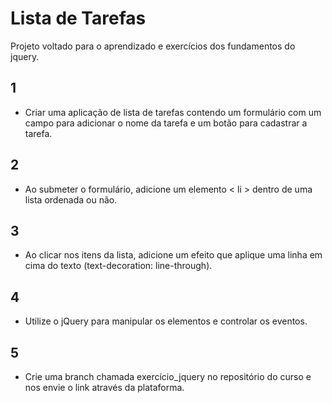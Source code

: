 # Lista de Tarefas

 Projeto voltado para o aprendizado e exercícios dos fundamentos do jquery.

## 1 

- Criar uma aplicação de lista de tarefas contendo um formulário com um campo para adicionar o nome da tarefa e um botão para cadastrar a tarefa.

## 2

- Ao submeter o formulário, adicione um elemento < li > dentro de
uma lista ordenada ou não.

## 3 

- Ao clicar nos itens da lista, adicione um efeito que aplique uma linha em cima do texto (text-decoration: line-through).

## 4

- Utilize o jQuery para manipular os elementos e controlar os eventos.
## 5
- Crie uma branch chamada exercício_jquery no repositório do curso e nos envie o link através da plataforma.

